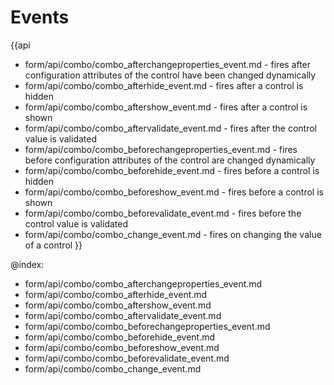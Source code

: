 Events
==========

{{api
- form/api/combo/combo_afterchangeproperties_event.md - fires after configuration attributes of the control have been changed dynamically
- form/api/combo/combo_afterhide_event.md - fires after a control is hidden
- form/api/combo/combo_aftershow_event.md - fires after a control is shown
- form/api/combo/combo_aftervalidate_event.md - fires after the control value is validated
- form/api/combo/combo_beforechangeproperties_event.md - fires before configuration attributes of the control are changed dynamically
- form/api/combo/combo_beforehide_event.md - fires before a control is hidden
- form/api/combo/combo_beforeshow_event.md - fires before a control is shown
- form/api/combo/combo_beforevalidate_event.md - fires before the control value is validated
- form/api/combo/combo_change_event.md - fires on changing the value of a control
}}
    
@index:
- form/api/combo/combo_afterchangeproperties_event.md
- form/api/combo/combo_afterhide_event.md
- form/api/combo/combo_aftershow_event.md
- form/api/combo/combo_aftervalidate_event.md
- form/api/combo/combo_beforechangeproperties_event.md
- form/api/combo/combo_beforehide_event.md
- form/api/combo/combo_beforeshow_event.md
- form/api/combo/combo_beforevalidate_event.md
- form/api/combo/combo_change_event.md


